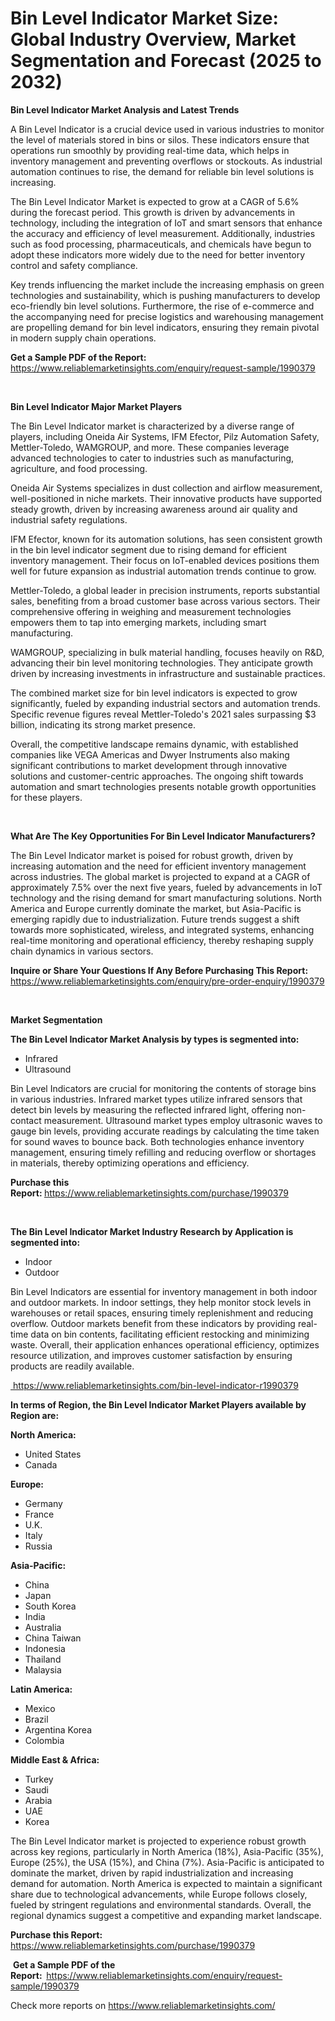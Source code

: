 <p><h1>Bin Level Indicator Market Size: Global Industry Overview, Market Segmentation and Forecast (2025 to 2032)</h1></p><p><strong>Bin Level Indicator Market Analysis and Latest Trends</strong></p>
<p><p>A Bin Level Indicator is a crucial device used in various industries to monitor the level of materials stored in bins or silos. These indicators ensure that operations run smoothly by providing real-time data, which helps in inventory management and preventing overflows or stockouts. As industrial automation continues to rise, the demand for reliable bin level solutions is increasing.</p><p>The Bin Level Indicator Market is expected to grow at a CAGR of 5.6% during the forecast period. This growth is driven by advancements in technology, including the integration of IoT and smart sensors that enhance the accuracy and efficiency of level measurement. Additionally, industries such as food processing, pharmaceuticals, and chemicals have begun to adopt these indicators more widely due to the need for better inventory control and safety compliance.</p><p>Key trends influencing the market include the increasing emphasis on green technologies and sustainability, which is pushing manufacturers to develop eco-friendly bin level solutions. Furthermore, the rise of e-commerce and the accompanying need for precise logistics and warehousing management are propelling demand for bin level indicators, ensuring they remain pivotal in modern supply chain operations.</p></p>
<p><strong>Get a Sample PDF of the Report:&nbsp;</strong> <a href="https://www.reliablemarketinsights.com/enquiry/request-sample/1990379?utm_campaign=2953&utm_medium=2&utm_source=Github&utm_content=ia&utm_term=10042025&utm_id=bin-level-indicator">https://www.reliablemarketinsights.com/enquiry/request-sample/1990379</a></p>
<p>&nbsp;</p>
<p><strong>Bin Level Indicator Major Market Players</strong></p>
<p><p>The Bin Level Indicator market is characterized by a diverse range of players, including Oneida Air Systems, IFM Efector, Pilz Automation Safety, Mettler-Toledo, WAMGROUP, and more. These companies leverage advanced technologies to cater to industries such as manufacturing, agriculture, and food processing. </p><p>Oneida Air Systems specializes in dust collection and airflow measurement, well-positioned in niche markets. Their innovative products have supported steady growth, driven by increasing awareness around air quality and industrial safety regulations.</p><p>IFM Efector, known for its automation solutions, has seen consistent growth in the bin level indicator segment due to rising demand for efficient inventory management. Their focus on IoT-enabled devices positions them well for future expansion as industrial automation trends continue to grow.</p><p>Mettler-Toledo, a global leader in precision instruments, reports substantial sales, benefiting from a broad customer base across various sectors. Their comprehensive offering in weighing and measurement technologies empowers them to tap into emerging markets, including smart manufacturing.</p><p>WAMGROUP, specializing in bulk material handling, focuses heavily on R&D, advancing their bin level monitoring technologies. They anticipate growth driven by increasing investments in infrastructure and sustainable practices.</p><p>The combined market size for bin level indicators is expected to grow significantly, fueled by expanding industrial sectors and automation trends. Specific revenue figures reveal Mettler-Toledo's 2021 sales surpassing $3 billion, indicating its strong market presence.</p><p>Overall, the competitive landscape remains dynamic, with established companies like VEGA Americas and Dwyer Instruments also making significant contributions to market development through innovative solutions and customer-centric approaches. The ongoing shift towards automation and smart technologies presents notable growth opportunities for these players.</p></p>
<p>&nbsp;</p>
<p><strong>What Are The Key Opportunities For Bin Level Indicator Manufacturers?</strong></p>
<p><p>The Bin Level Indicator market is poised for robust growth, driven by increasing automation and the need for efficient inventory management across industries. The global market is projected to expand at a CAGR of approximately 7.5% over the next five years, fueled by advancements in IoT technology and the rising demand for smart manufacturing solutions. North America and Europe currently dominate the market, but Asia-Pacific is emerging rapidly due to industrialization. Future trends suggest a shift towards more sophisticated, wireless, and integrated systems, enhancing real-time monitoring and operational efficiency, thereby reshaping supply chain dynamics in various sectors.</p></p>
<p><strong>Inquire or Share Your Questions If Any Before Purchasing This Report:</strong> <a href="https://www.reliablemarketinsights.com/enquiry/pre-order-enquiry/1990379?utm_campaign=2953&utm_medium=2&utm_source=Github&utm_content=ia&utm_term=10042025&utm_id=bin-level-indicator">https://www.reliablemarketinsights.com/enquiry/pre-order-enquiry/1990379</a></p>
<p>&nbsp;</p>
<p><strong>Market Segmentation</strong></p>
<p><strong>The Bin Level Indicator Market Analysis by types is segmented into:</strong></p>
<p><ul><li>Infrared</li><li>Ultrasound</li></ul></p>
<p><p>Bin Level Indicators are crucial for monitoring the contents of storage bins in various industries. Infrared market types utilize infrared sensors that detect bin levels by measuring the reflected infrared light, offering non-contact measurement. Ultrasound market types employ ultrasonic waves to gauge bin levels, providing accurate readings by calculating the time taken for sound waves to bounce back. Both technologies enhance inventory management, ensuring timely refilling and reducing overflow or shortages in materials, thereby optimizing operations and efficiency.</p></p>
<p><strong>Purchase this Report:&nbsp;</strong><a href="https://www.reliablemarketinsights.com/purchase/1990379?utm_campaign=2953&utm_medium=2&utm_source=Github&utm_content=ia&utm_term=10042025&utm_id=bin-level-indicator">https://www.reliablemarketinsights.com/purchase/1990379</a></p>
<p>&nbsp;</p>
<p><strong>The Bin Level Indicator Market Industry Research by Application is segmented into:</strong></p>
<p><ul><li>Indoor</li><li>Outdoor</li></ul></p>
<p><p>Bin Level Indicators are essential for inventory management in both indoor and outdoor markets. In indoor settings, they help monitor stock levels in warehouses or retail spaces, ensuring timely replenishment and reducing overflow. Outdoor markets benefit from these indicators by providing real-time data on bin contents, facilitating efficient restocking and minimizing waste. Overall, their application enhances operational efficiency, optimizes resource utilization, and improves customer satisfaction by ensuring products are readily available.</p></p>
<p><a href="https://www.reliablemarketinsights.com/bin-level-indicator-r1990379?utm_campaign=2953&utm_medium=2&utm_source=Github&utm_content=ia&utm_term=10042025&utm_id=bin-level-indicator">&nbsp;https://www.reliablemarketinsights.com/bin-level-indicator-r1990379</a></p>
<p><strong>In terms of Region, the Bin Level Indicator Market Players available by Region are:</strong></p>
<p>
    <p> <strong> North America: </strong>
        <ul>
            <li>United States</li>
            <li>Canada</li>
        </ul>
        </p> 
    <p> <strong> Europe: </strong>
        <ul>
            <li>Germany</li>
            <li>France</li>
            <li>U.K.</li>
            <li>Italy</li>
            <li>Russia</li>
        </ul>
        </p> 
    <p> <strong> Asia-Pacific: </strong>
        <ul>
            <li>China</li>
            <li>Japan</li>
            <li>South Korea</li>
            <li>India</li>
            <li>Australia</li>
            <li>China Taiwan</li>
            <li>Indonesia</li>
            <li>Thailand</li>
            <li>Malaysia</li>
        </ul>
        </p> 
    <p> <strong> Latin America: </strong>
        <ul>
            <li>Mexico</li>
            <li>Brazil</li>
            <li>Argentina Korea</li>
            <li>Colombia</li>
        </ul>
        </p> 
    <p> <strong> Middle East & Africa: </strong>
        <ul>
            <li>Turkey</li>
            <li>Saudi</li>
            <li>Arabia</li>
            <li>UAE</li>
            <li>Korea</li>
        </ul>
    </p>
    </p>
<p><p>The Bin Level Indicator market is projected to experience robust growth across key regions, particularly in North America (18%), Asia-Pacific (35%), Europe (25%), the USA (15%), and China (7%). Asia-Pacific is anticipated to dominate the market, driven by rapid industrialization and increasing demand for automation. North America is expected to maintain a significant share due to technological advancements, while Europe follows closely, fueled by stringent regulations and environmental standards. Overall, the regional dynamics suggest a competitive and expanding market landscape.</p></p>
<p><strong>Purchase this Report: </strong><a href="https://www.reliablemarketinsights.com/purchase/1990379?utm_campaign=2953&utm_medium=2&utm_source=Github&utm_content=ia&utm_term=10042025&utm_id=bin-level-indicator">https://www.reliablemarketinsights.com/purchase/1990379</a></p>
<p>&nbsp;<strong>Get a Sample PDF of the Report:&nbsp;&nbsp;</strong><a href="https://www.reliablemarketinsights.com/enquiry/request-sample/1990379?utm_campaign=2953&utm_medium=2&utm_source=Github&utm_content=ia&utm_term=10042025&utm_id=bin-level-indicator">https://www.reliablemarketinsights.com/enquiry/request-sample/1990379</a></p>
<p><strong></strong></p>
<p>Check more reports on <a href="https://www.reliablemarketinsights.com/?utm_campaign=2953&utm_medium=2&utm_source=Github&utm_content=ia&utm_term=10042025&utm_id=bin-level-indicator">https://www.reliablemarketinsights.com/</a></p>